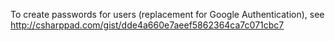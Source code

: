 To create passwords for users (replacement for Google Authentication), see http://csharppad.com/gist/dde4a660e7aeef5862364ca7c071cbc7
